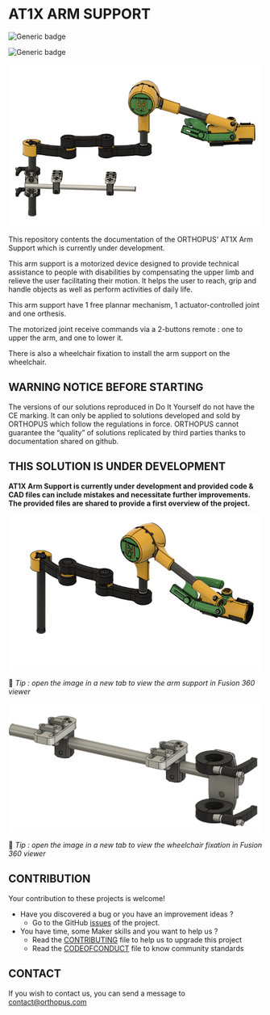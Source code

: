 # AT1X ARM SUPPORT

![Generic badge](https://img.shields.io/badge/CE_Mark-NO-critical.svg)

![Generic badge](https://img.shields.io/badge/release-v1.2-blue)


![AT1X](assets/at1x_fusion1.png) 

This repository contents the documentation of the ORTHOPUS' AT1X Arm Support which is currently under development.

This arm support is a motorized device designed to provide technical assistance to people with disabilities by compensating the upper limb and relieve the user facilitating their motion. It helps the user to reach, grip and handle objects as well as perform activities of daily life.
  
This arm support have 1 free plannar mechanism, 1 actuator-controlled joint and one orthesis.  

The motorized joint receive commands via a 2-buttons remote : one to upper the arm, and one to lower it.

There is also a wheelchair fixation to install the arm support on the wheelchair.






## WARNING NOTICE BEFORE STARTING

The versions of our solutions reproduced in Do It Yourself do not have the CE marking. It can only be applied to solutions developed and sold by ORTHOPUS which follow the regulations in force.
ORTHOPUS cannot guarantee the “quality” of solutions replicated by third parties thanks to documentation shared on github.


## THIS SOLUTION IS UNDER DEVELOPMENT

**AT1X Arm Support is currently under development and provided code & CAD files can include mistakes and necessitate further improvements. The provided files are shared to provide a first overview of the project.**

[<img src="assets/at1x_fusion2.png" alt="at1x_fusion"/>](https://a360.co/3jbt1Yi)

🧐 *Tip : open the image in a new tab to view the arm support in Fusion 360 viewer*

[<img src="assets/wheelchair_fixation_fusion.png" alt="wheelchair_fixation_fusion"/>](https://a360.co/3A6q8P4)

🧐 *Tip : open the image in a new tab to view the wheelchair fixation in Fusion 360 viewer*




## CONTRIBUTION

Your contribution to these projects is welcome!

* Have you discovered a bug or you have an improvement ideas ?
  * Go to the GitHub [issues](https://github.com/Nicolas-Orthopus/test_github/issues) of the project.
* You have time, some Maker skills and you want to help us ?
  * Read the [CONTRIBUTING](CONTRIBUTING.md) file to help us to upgrade this project
  * Read the [CODEOFCONDUCT](CODEOFCONDUCT.md) file to know community standards


## CONTACT

If you wish to contact us, you can send a message to contact@orthopus.com
